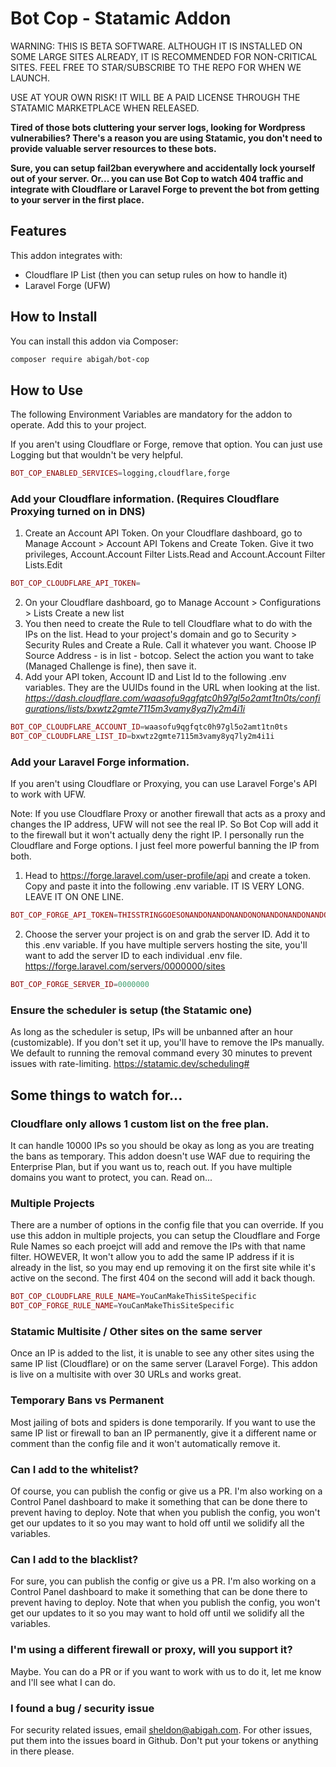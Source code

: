 # Bot Cop - Statamic Addon

WARNING: THIS IS BETA SOFTWARE. ALTHOUGH IT IS INSTALLED ON SOME LARGE SITES ALREADY, IT IS 
RECOMMENDED FOR NON-CRITICAL SITES. FEEL FREE TO STAR/SUBSCRIBE TO THE REPO FOR WHEN WE LAUNCH.

USE AT YOUR OWN RISK! IT WILL BE A PAID LICENSE THROUGH THE STATAMIC MARKETPLACE WHEN RELEASED.

**Tired of those bots cluttering your server logs, looking for Wordpress vulnerabilies? There's
a reason you are using Statamic, you don't need to provide valuable server resources to these
bots.**

**Sure, you can setup fail2ban everywhere and accidentally lock yourself out of your server.
Or... you can use Bot Cop to watch 404 traffic and integrate with Cloudflare or
Laravel Forge to prevent the bot from getting to your server in the first place.**

## Features

This addon integrates with:

- Cloudflare IP List (then you can setup rules on how to handle it)
- Laravel Forge (UFW)

## How to Install

You can install this addon via Composer:

```bash
composer require abigah/bot-cop
```

## How to Use

The following Environment Variables are mandatory for the addon to operate.
Add this to your project.

If you aren't using Cloudflare or Forge, remove that option. You can just use Logging but that wouldn't
be very helpful.

```php
BOT_COP_ENABLED_SERVICES=logging,cloudflare,forge
```

### Add your Cloudflare information. (Requires Cloudflare Proxying turned on in DNS)
1. Create an Account API Token. On your Cloudflare dashboard, go to Manage Account > Account API Tokens and Create Token. 
Give it two privileges, Account.Account Filter Lists.Read and Account.Account Filter Lists.Edit
```php
BOT_COP_CLOUDFLARE_API_TOKEN=
```
2. On your Cloudflare dashboard, go to Manage Account > Configurations > Lists Create a new list
3. You then need to create the Rule to tell Cloudflare what to do with the IPs on the list. Head to your project's domain and go to Security > Security Rules and Create a Rule.
Call it whatever you want. Choose IP Source Address - is in list - botcop. Select the action you want to take (Managed Challenge is fine), then save it.
4. Add your API token, Account ID and List Id to the following .env variables. They are the UUIDs found in the URL when looking at the list.
_https://dash.cloudflare.com/waasofu9qgfqtc0h97gl5o2amt1tn0ts/configurations/lists/bxwtz2gmte7115m3vamy8yq7ly2m4i1i_
```php
BOT_COP_CLOUDFLARE_ACCOUNT_ID=waasofu9qgfqtc0h97gl5o2amt1tn0ts
BOT_COP_CLOUDFLARE_LIST_ID=bxwtz2gmte7115m3vamy8yq7ly2m4i1i
```
### Add your Laravel Forge information. 
If you aren't using Cloudflare or Proxying, you can use Laravel Forge's API to work with UFW.

Note: If you use Cloudflare Proxy or another firewall that acts as a proxy and changes the IP address, UFW will not see the real IP. So Bot Cop will add it to the firewall but it won't actually deny the right IP. I personally run the Cloudflare and Forge options. I just feel more powerful banning the IP from both. 

1. Head to https://forge.laravel.com/user-profile/api and create a token. Copy and paste it into the following .env variable. 
IT IS VERY LONG. LEAVE IT ON ONE LINE.
```php
BOT_COP_FORGE_API_TOKEN=THISSTRINGGOESONANDONANDONANDONONANDONANDONANDONONANDONANDONANDONONANDONANDONANDONONANDONANDONANDONONANDONANDONANDONONANDONANDONANDONONANDONANDONANDON
```
2. Choose the server your project is on and grab the server ID. Add it to this .env variable. If you have multiple servers hosting the site, you'll want to add the server ID to each individual .env file.
https://forge.laravel.com/servers/0000000/sites
```php
BOT_COP_FORGE_SERVER_ID=0000000
```
### Ensure the scheduler is setup (the Statamic one)
As long as the scheduler is setup, IPs will be unbanned after an hour (customizable). If you don't set it up, you'll have to remove the IPs manually. We default to running the removal command every 30 minutes to prevent issues with rate-limiting.
https://statamic.dev/scheduling#

## Some things to watch for...

### Cloudflare only allows 1 custom list on the free plan.
It can handle 10000 IPs so you should be okay as long as you are treating the bans as temporary. This addon doesn't use WAF due to requiring the Enterprise Plan, but if you want us to, reach out. If you have multiple domains you want to protect, you can. Read on...

### Multiple Projects
There are a number of options in the config file that you can override. If you use this addon in multiple projects, you can setup the Cloudflare and Forge Rule Names so each proejct will add and remove the IPs with that name filter. HOWEVER, It won't allow you to add the same IP address if it is already in the list, so you may end up removing it on the first site while it's active on the second. The first 404 on the second will add it back though.

```php
BOT_COP_CLOUDFLARE_RULE_NAME=YouCanMakeThisSiteSpecific
BOT_COP_FORGE_RULE_NAME=YouCanMakeThisSiteSpecific
```

### Statamic Multisite / Other sites on the same server
Once an IP is added to the list, it is unable to see any other sites using the same IP list (Cloudflare) or on the same server (Laravel Forge). This addon is live on a multisite with over 30 URLs and works great.

### Temporary Bans vs Permanent
Most jailing of bots and spiders is done temporarily. If you want to use the same IP list or firewall to ban an IP permanently, give it a different name or comment than the config file and it won't automatically remove it.

### Can I add to the whitelist?
Of course, you can publish the config or give us a PR. I'm also working on a Control Panel dashboard to make it something that can be done there to prevent having to deploy. Note that when you publish the config, you won't get our updates to it so you may want to hold off until we solidify all the variables.

### Can I add to the blacklist?
For sure, you can publish the config or give us a PR. I'm also working on a Control Panel dashboard to make it something that can be done there to prevent having to deploy. Note that when you publish the config, you won't get our updates to it so you may want to hold off until we solidify all the variables.

### I'm using a different firewall or proxy, will you support it?
Maybe. You can do a PR or if you want to work with us to do it, let me know and I'll see what I can do.

### I found a bug / security issue
For security related issues, email sheldon@abigah.com. For other issues, put them into the issues board in Github. Don't put your tokens or anything in there please.




